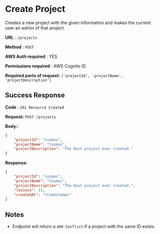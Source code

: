 # Create Project

Creates a new project with the given information and makes the current user an admin of that project.

**URL** : `/projects`

**Method** : `POST`

**AWS Auth required** : YES

**Permissions required** : AWS Cognito ID

**Required parts of request:** `['projectId', 'projectName', 'projectDescription']`

## Success Response

**Code** : `201 Resource Created`

**Request:** `POST /projects`

**Body:**:
```json
{
    "projectId": "cosmos",
    "projectName": "Cosmos",
    "projectDescription": "The best project ever created."
}
```

**Response:**

```json
{
    "projectId": "cosmos",
    "projectName": "Cosmos",
    "projectDescription": "The best project ever created.",
    "lessons": [],
    "createdAt": "<timestamp>"
}
```

## Notes

* Endpoint will return a `409 Conflict` if a project with the same ID exists. 